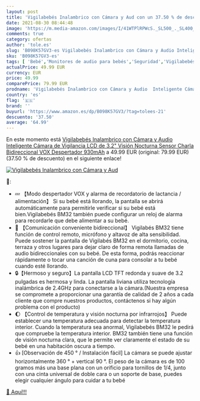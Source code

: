 ```yaml
---
layout: post
title: 'Vigilabebés Inalambrico con Cámara y Aud con un 37.50 % de descuento'
date: 2021-08-30 08:44:48
image: 'https://m.media-amazon.com/images/I/41WTPlRPWcS._SL500_._SL400_.jpg'
comments: true
category: ofertas
author: 'tole.es'
slug: 'B098K57GV3-es Vigilabebés Inalambrico con Cámara y Audio Inteligente...'
sku: 'B098K57GV3-es'
tags: [ 'Bebé','Monitores de audio para bebés','Seguridad','Vigilabebés','vigilabebés', ]
actualPrice: 49.99 EUR
currency: EUR
price: 49.99
comparePrice: 79.99 EUR
prodname: 'Vigilabebés Inalambrico con Cámara y Audio  Inteligente Cámara de Vigilancia  LCD de 3.2" Visión Nocturna Sensor  Charla Bidireccional  VOX  Despertador  930mAh'
country: 'es'
flag: '🇪🇸'
brand: ''
buyurl: 'https://www.amazon.es/dp/B098K57GV3/?tag=tolees-21'
descuento: '37.50'
average: '64.99'
---
```


En este momento está [Vigilabebés Inalambrico con Cámara y Audio  Inteligente Cámara de Vigilancia  LCD de 3.2" Visión Nocturna Sensor  Charla Bidireccional  VOX  Despertador  930mAh](https://www.amazon.es/dp/B098K57GV3/?tag=tolees-21) a 49.99 EUR (original: 79.99 EUR) (37.50 %  de descuento) en el siguiente enlace!

[![Vigilabebés Inalambrico con Cámara y Aud](https://m.media-amazon.com/images/I/41WTPlRPWcS._SL500_._SL400_.jpg)](https://www.amazon.es/dp/B098K57GV3/?tag=tolees-21)

🔎:

- 💤 【Modo despertador VOX y alarma de recordatorio de lactancia / alimentación】 Si su bebé está llorando, la pantalla se abrirá automáticamente para permitirle verificar si su bebé está bien.Vigilabebés BM32 también puede configurar un reloj de alarma para recordarle que debe alimentar a su bebé.
- 👶 【Comunicación conveniente bidireccional】 Vigilabés BM32 tiene función de control remoto, micrófono y altavoz de alta sensibilidad. Puede sostener la pantalla de Vigilabés BM32 en el dormitorio, cocina, terraza y otros lugares para dejar claro de forma remota llamadas de audio bidireccionales con su bebé. De esta forma, podrás reaccionar rápidamente o tocar una canción de cuna para consolar a tu bebé cuando esté llorando.
- 🔒【Hermoso y seguro】La pantalla LCD TFT redonda y suave de 3.2 pulgadas es hermosa y linda. La pantalla liviana utiliza tecnología inalámbrica de 2.4GHz para conectarse a la cámara.(Nuestra empresa se compromete a proporcionar una garantía de calidad de 2 años a cada cliente que compre nuestros productos, contáctenos si hay algún problema con el producto)
- 🌔 【Control de temperatura y visión nocturna por infrarrojos】 Puede establecer una temperatura adecuada para detectar la temperatura interior. Cuando la temperatura sea anormal, Vigilabebés BM32 le pedirá que compruebe la temperatura interior. BM32 también tiene una función de visión nocturna clara, que le permite ver claramente el estado de su bebé en una habitación oscura a tiempo.
- 👍 [Observación de 450 ° / Instalación fácil] La cámara se puede ajustar horizontalmente 360 ​​° + vertical 90 °. El peso de la cámara es de 100 gramos más una base plana con un orificio para tornillos de 1/4, junto con una cinta universal de doble cara o un soporte de base, puedes elegir cualquier ángulo para cuidar a tu bebé

[🛒 Aquí!!!](https://www.amazon.es/dp/B098K57GV3/?tag=tolees-21)
